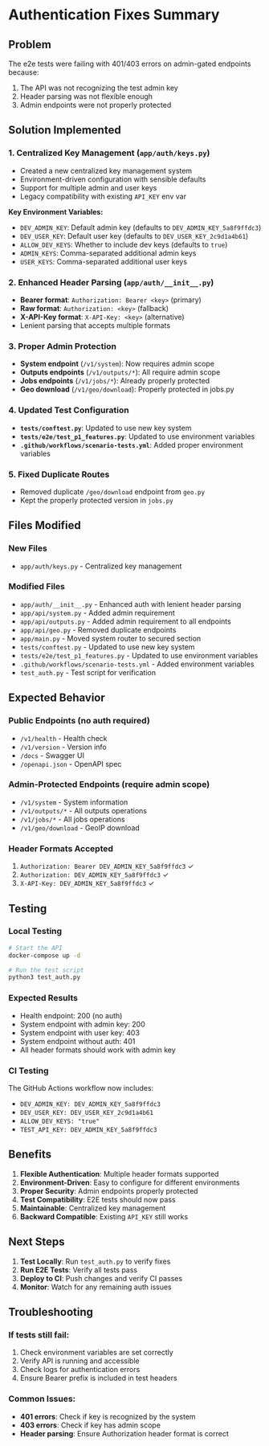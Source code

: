 # Authentication Fixes Summary

## Problem
The e2e tests were failing with 401/403 errors on admin-gated endpoints because:
1. The API was not recognizing the test admin key
2. Header parsing was not flexible enough
3. Admin endpoints were not properly protected

## Solution Implemented

### 1. Centralized Key Management (`app/auth/keys.py`)
- Created a new centralized key management system
- Environment-driven configuration with sensible defaults
- Support for multiple admin and user keys
- Legacy compatibility with existing `API_KEY` env var

**Key Environment Variables:**
- `DEV_ADMIN_KEY`: Default admin key (defaults to `DEV_ADMIN_KEY_5a8f9ffdc3`)
- `DEV_USER_KEY`: Default user key (defaults to `DEV_USER_KEY_2c9d1a4b61`)
- `ALLOW_DEV_KEYS`: Whether to include dev keys (defaults to `true`)
- `ADMIN_KEYS`: Comma-separated additional admin keys
- `USER_KEYS`: Comma-separated additional user keys

### 2. Enhanced Header Parsing (`app/auth/__init__.py`)
- **Bearer format**: `Authorization: Bearer <key>` (primary)
- **Raw format**: `Authorization: <key>` (fallback)
- **X-API-Key format**: `X-API-Key: <key>` (alternative)
- Lenient parsing that accepts multiple formats

### 3. Proper Admin Protection
- **System endpoint** (`/v1/system`): Now requires admin scope
- **Outputs endpoints** (`/v1/outputs/*`): All require admin scope
- **Jobs endpoints** (`/v1/jobs/*`): Already properly protected
- **Geo download** (`/v1/geo/download`): Properly protected in jobs.py

### 4. Updated Test Configuration
- **`tests/conftest.py`**: Updated to use new key system
- **`tests/e2e/test_p1_features.py`**: Updated to use environment variables
- **`.github/workflows/scenario-tests.yml`**: Added proper environment variables

### 5. Fixed Duplicate Routes
- Removed duplicate `/geo/download` endpoint from `geo.py`
- Kept the properly protected version in `jobs.py`

## Files Modified

### New Files
- `app/auth/keys.py` - Centralized key management

### Modified Files
- `app/auth/__init__.py` - Enhanced auth with lenient header parsing
- `app/api/system.py` - Added admin requirement
- `app/api/outputs.py` - Added admin requirement to all endpoints
- `app/api/geo.py` - Removed duplicate endpoints
- `app/main.py` - Moved system router to secured section
- `tests/conftest.py` - Updated to use new key system
- `tests/e2e/test_p1_features.py` - Updated to use environment variables
- `.github/workflows/scenario-tests.yml` - Added environment variables
- `test_auth.py` - Test script for verification

## Expected Behavior

### Public Endpoints (no auth required)
- `/v1/health` - Health check
- `/v1/version` - Version info
- `/docs` - Swagger UI
- `/openapi.json` - OpenAPI spec

### Admin-Protected Endpoints (require admin scope)
- `/v1/system` - System information
- `/v1/outputs/*` - All outputs operations
- `/v1/jobs/*` - All jobs operations
- `/v1/geo/download` - GeoIP download

### Header Formats Accepted
1. `Authorization: Bearer DEV_ADMIN_KEY_5a8f9ffdc3` ✓
2. `Authorization: DEV_ADMIN_KEY_5a8f9ffdc3` ✓
3. `X-API-Key: DEV_ADMIN_KEY_5a8f9ffdc3` ✓

## Testing

### Local Testing
```bash
# Start the API
docker-compose up -d

# Run the test script
python3 test_auth.py
```

### Expected Results
- Health endpoint: 200 (no auth)
- System endpoint with admin key: 200
- System endpoint with user key: 403
- System endpoint without auth: 401
- All header formats should work with admin key

### CI Testing
The GitHub Actions workflow now includes:
- `DEV_ADMIN_KEY: DEV_ADMIN_KEY_5a8f9ffdc3`
- `DEV_USER_KEY: DEV_USER_KEY_2c9d1a4b61`
- `ALLOW_DEV_KEYS: "true"`
- `TEST_API_KEY: DEV_ADMIN_KEY_5a8f9ffdc3`

## Benefits

1. **Flexible Authentication**: Multiple header formats supported
2. **Environment-Driven**: Easy to configure for different environments
3. **Proper Security**: Admin endpoints properly protected
4. **Test Compatibility**: E2E tests should now pass
5. **Maintainable**: Centralized key management
6. **Backward Compatible**: Existing `API_KEY` still works

## Next Steps

1. **Test Locally**: Run `test_auth.py` to verify fixes
2. **Run E2E Tests**: Verify all tests pass
3. **Deploy to CI**: Push changes and verify CI passes
4. **Monitor**: Watch for any remaining auth issues

## Troubleshooting

### If tests still fail:
1. Check environment variables are set correctly
2. Verify API is running and accessible
3. Check logs for authentication errors
4. Ensure Bearer prefix is included in test headers

### Common Issues:
- **401 errors**: Check if key is recognized by the system
- **403 errors**: Check if key has admin scope
- **Header parsing**: Ensure Authorization header format is correct
